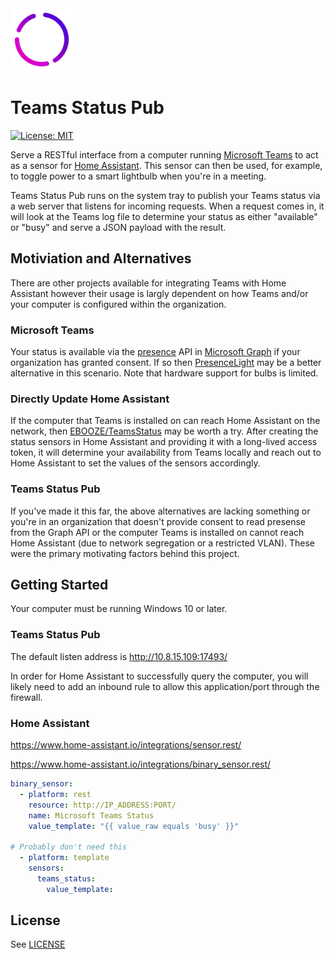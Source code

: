 <img src="src/TeamsStatusPub/Icons/logo.png" width="100" alt="Logo" />

# Teams Status Pub

[![License: MIT](https://img.shields.io/badge/License-MIT-yellow.svg)](https://opensource.org/licenses/MIT)

Serve a RESTful interface from a computer running [Microsoft Teams](https://www.microsoft.com/en-us/microsoft-teams/group-chat-software/) to act as a sensor for [Home Assistant](https://www.home-assistant.io/). This sensor can then be used, for example, to toggle power to a smart lightbulb when you're in a meeting.

Teams Status Pub runs on the system tray to publish your Teams status via a web server that listens for incoming requests. When a request comes in, it will look at the Teams log file to determine your status as either "available" or "busy" and serve a JSON payload with the result.

## Motiviation and Alternatives

There are other projects available for integrating Teams with Home Assistant however their usage is largly dependent on how Teams and/or your computer is configured within the organization.

### Microsoft Teams

Your status is available via the [presence](https://docs.microsoft.com/en-us/graph/api/presence-get) API in [Microsoft Graph](https://docs.microsoft.com/en-us/graph/overview) if your organization has granted consent. If so then [PresenceLight](https://github.com/isaacrlevin/PresenceLight) may be a better alternative in this scenario. Note that hardware support for bulbs is limited.

### Directly Update Home Assistant

If the computer that Teams is installed on can reach Home Assistant on the network, then [EBOOZE/TeamsStatus](https://github.com/EBOOZ/TeamsStatus) may be worth a try. After creating the status sensors in Home Assistant and providing it with a long-lived access token, it will determine your availability from Teams locally and reach out to Home Assistant to set the values of the sensors accordingly.

### Teams Status Pub

If you've made it this far, the above alternatives are lacking something or you're in an organization that doesn't provide consent to read presense from the Graph API or the computer Teams is installed on cannot reach Home Assistant (due to network segregation or a restricted VLAN). These were the primary motivating factors behind this project.

## Getting Started

Your computer must be running Windows 10 or later.

### Teams Status Pub

The default listen address is http://10.8.15.109:17493/

In order for Home Assistant to successfully query the computer, you will likely need to add an inbound rule to allow this application/port through the firewall.

### Home Assistant

https://www.home-assistant.io/integrations/sensor.rest/

https://www.home-assistant.io/integrations/binary_sensor.rest/

```yaml
binary_sensor:
  - platform: rest
    resource: http://IP_ADDRESS:PORT/
    name: Microsoft Teams Status
    value_template: "{{ value_raw equals 'busy' }}"

# Probably don't need this
  - platform: template
    sensors:
      teams_status:
        value_template: 
```

## License

See [LICENSE](LICENSE)
